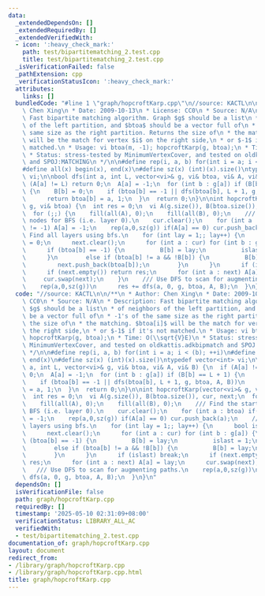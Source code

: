 ```yaml
---
data:
  _extendedDependsOn: []
  _extendedRequiredBy: []
  _extendedVerifiedWith:
  - icon: ':heavy_check_mark:'
    path: test/bipartitematching_2.test.cpp
    title: test/bipartitematching_2.test.cpp
  _isVerificationFailed: false
  _pathExtension: cpp
  _verificationStatusIcon: ':heavy_check_mark:'
  attributes:
    links: []
  bundledCode: "#line 1 \"graph/hopcroftKarp.cpp\"\n//source: KACTL\n\n/**\n * Author:\
    \ Chen Xing\n * Date: 2009-10-13\n * License: CC0\n * Source: N/A\n * Description:\
    \ Fast bipartite matching algorithm. Graph $g$ should be a list\n * of neighbors\
    \ of the left partition, and $btoa$ should be a vector full of\n * -1's of the\
    \ same size as the right partition. Returns the size of\n * the matching. $btoa[i]$\
    \ will be the match for vertex $i$ on the right side,\n * or $-1$ if it's not\
    \ matched.\n * Usage: vi btoa(m, -1); hopcroftKarp(g, btoa);\n * Time: O(\\sqrt{V}E)\n\
    \ * Status: stress-tested by MinimumVertexCover, and tested on oldkattis.adkbipmatch\
    \ and SPOJ:MATCHING\n */\n\n#define rep(i, a, b) for(int i = a; i < (b); ++i)\n\
    #define all(x) begin(x), end(x)\n#define sz(x) (int)(x).size()\ntypedef vector<int>\
    \ vi;\n\nbool dfs(int a, int L, vector<vi>& g, vi& btoa, vi& A, vi& B) {\n  if\
    \ (A[a] != L) return 0;\n  A[a] = -1;\n  for (int b : g[a]) if (B[b] == L + 1)\
    \ {\n    B[b] = 0;\n    if (btoa[b] == -1 || dfs(btoa[b], L + 1, g, btoa, A, B))\n\
    \      return btoa[b] = a, 1;\n  }\n  return 0;\n}\n\nint hopcroftKarp(vector<vi>&\
    \ g, vi& btoa) {\n  int res = 0;\n  vi A(g.size()), B(btoa.size()), cur, next;\n\
    \  for (;;) {\n    fill(all(A), 0);\n    fill(all(B), 0);\n    /// Find the starting\
    \ nodes for BFS (i.e. layer 0).\n    cur.clear();\n    for (int a : btoa) if(a\
    \ != -1) A[a] = -1;\n    rep(a,0,sz(g)) if(A[a] == 0) cur.push_back(a);\n    ///\
    \ Find all layers using bfs.\n    for (int lay = 1;; lay++) {\n      bool islast\
    \ = 0;\n      next.clear();\n      for (int a : cur) for (int b : g[a]) {\n  \
    \      if (btoa[b] == -1) {\n          B[b] = lay;\n          islast = 1;\n  \
    \      }\n        else if (btoa[b] != a && !B[b]) {\n          B[b] = lay;\n \
    \         next.push_back(btoa[b]);\n        }\n      }\n      if (islast) break;\n\
    \      if (next.empty()) return res;\n      for (int a : next) A[a] = lay;\n \
    \     cur.swap(next);\n    }\n    /// Use DFS to scan for augmenting paths.\n\
    \    rep(a,0,sz(g))\n      res += dfs(a, 0, g, btoa, A, B);\n  }\n}\n"
  code: "//source: KACTL\n\n/**\n * Author: Chen Xing\n * Date: 2009-10-13\n * License:\
    \ CC0\n * Source: N/A\n * Description: Fast bipartite matching algorithm. Graph\
    \ $g$ should be a list\n * of neighbors of the left partition, and $btoa$ should\
    \ be a vector full of\n * -1's of the same size as the right partition. Returns\
    \ the size of\n * the matching. $btoa[i]$ will be the match for vertex $i$ on\
    \ the right side,\n * or $-1$ if it's not matched.\n * Usage: vi btoa(m, -1);\
    \ hopcroftKarp(g, btoa);\n * Time: O(\\sqrt{V}E)\n * Status: stress-tested by\
    \ MinimumVertexCover, and tested on oldkattis.adkbipmatch and SPOJ:MATCHING\n\
    \ */\n\n#define rep(i, a, b) for(int i = a; i < (b); ++i)\n#define all(x) begin(x),\
    \ end(x)\n#define sz(x) (int)(x).size()\ntypedef vector<int> vi;\n\nbool dfs(int\
    \ a, int L, vector<vi>& g, vi& btoa, vi& A, vi& B) {\n  if (A[a] != L) return\
    \ 0;\n  A[a] = -1;\n  for (int b : g[a]) if (B[b] == L + 1) {\n    B[b] = 0;\n\
    \    if (btoa[b] == -1 || dfs(btoa[b], L + 1, g, btoa, A, B))\n      return btoa[b]\
    \ = a, 1;\n  }\n  return 0;\n}\n\nint hopcroftKarp(vector<vi>& g, vi& btoa) {\n\
    \  int res = 0;\n  vi A(g.size()), B(btoa.size()), cur, next;\n  for (;;) {\n\
    \    fill(all(A), 0);\n    fill(all(B), 0);\n    /// Find the starting nodes for\
    \ BFS (i.e. layer 0).\n    cur.clear();\n    for (int a : btoa) if(a != -1) A[a]\
    \ = -1;\n    rep(a,0,sz(g)) if(A[a] == 0) cur.push_back(a);\n    /// Find all\
    \ layers using bfs.\n    for (int lay = 1;; lay++) {\n      bool islast = 0;\n\
    \      next.clear();\n      for (int a : cur) for (int b : g[a]) {\n        if\
    \ (btoa[b] == -1) {\n          B[b] = lay;\n          islast = 1;\n        }\n\
    \        else if (btoa[b] != a && !B[b]) {\n          B[b] = lay;\n          next.push_back(btoa[b]);\n\
    \        }\n      }\n      if (islast) break;\n      if (next.empty()) return\
    \ res;\n      for (int a : next) A[a] = lay;\n      cur.swap(next);\n    }\n \
    \   /// Use DFS to scan for augmenting paths.\n    rep(a,0,sz(g))\n      res +=\
    \ dfs(a, 0, g, btoa, A, B);\n  }\n}\n"
  dependsOn: []
  isVerificationFile: false
  path: graph/hopcroftKarp.cpp
  requiredBy: []
  timestamp: '2025-05-10 02:31:09+08:00'
  verificationStatus: LIBRARY_ALL_AC
  verifiedWith:
  - test/bipartitematching_2.test.cpp
documentation_of: graph/hopcroftKarp.cpp
layout: document
redirect_from:
- /library/graph/hopcroftKarp.cpp
- /library/graph/hopcroftKarp.cpp.html
title: graph/hopcroftKarp.cpp
---
```

